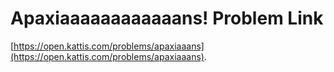 # Apaxiaaaaaaaaaaaans! Problem Link
[https://open.kattis.com/problems/apaxiaaans](https://open.kattis.com/problems/apaxiaaans).
